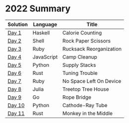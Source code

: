 # 2022 Summary

| Solution                     | Language   | Title                   |
| ---------------------------- | ---------- | ----------------------- |
| [Day 1](../2022/day_01.hs)   | Haskell    | Calorie Counting        |
| [Day 2](../2022/day_02.sh)   | Shell      | Rock Paper Scissors     |
| [Day 3](../2022/day_03.rb)   | Ruby       | Rucksack Reorganization |
| [Day 4](../2022/day_04.js)   | JavaScript | Camp Cleanup            |
| [Day 5](../2022/day_05.py)   | Python     | Supply Stacks           |
| [Day 6](../2022/day_06.py)   | Rust       | Tuning Trouble          |
| [Day 7](../2022/day_07.rb)   | Ruby       | No Space Left On Device |
| [Day 8](../2022/day_08.jl)   | Julia      | Treetop Tree House      |
| [Day 9](../2022/day_09.go)   | Go         | Rope Bridge             |
| [Day 10](../2022/day_10.py)  | Python     | Cathode-Ray Tube        |
| [Day 11](../2022/day_11.rs)  | Rust       | Monkey in the Middle    |
